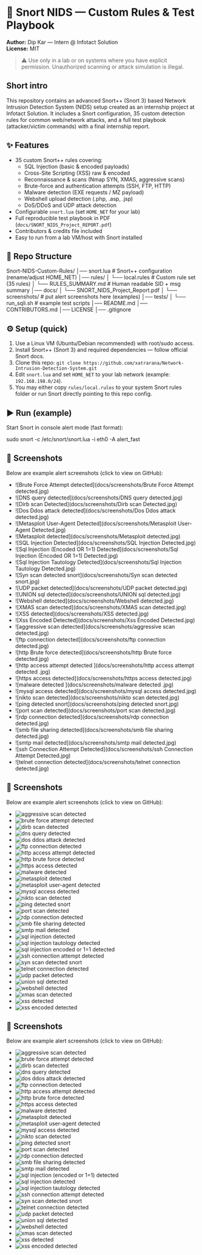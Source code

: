 # 🚀 Snort NIDS — Custom Rules & Test Playbook

**Author:** Dip Kar — Intern @ Infotact Solution  
**License:** MIT

> ⚠️ Use only in a lab or on systems where you have explicit permission. Unauthorized scanning or attack simulation is illegal.

## Short intro
This repository contains an advanced Snort++ (Snort 3) based Network Intrusion Detection System (NIDS) setup created as an internship project at Infotact Solution. It includes a Snort configuration, 35 custom detection rules for common web/network attacks, and a full test playbook (attacker/victim commands) with a final internship report.

## ✨ Features
- 35 custom Snort++ rules covering:
  - SQL Injection (basic & encoded payloads)
  - Cross-Site Scripting (XSS) raw & encoded
  - Reconnaissance & scans (Nmap SYN, XMAS, aggressive scans)
  - Brute-force and authentication attempts (SSH, FTP, HTTP)
  - Malware detection (EXE requests / MZ payload)
  - Webshell upload detection (.php, .asp, .jsp)
  - DoS/DDoS and UDP attack detection
- Configurable `snort.lua` (set `HOME_NET` for your lab)
- Full reproducible test playbook in PDF (`docs/SNORT_NIDS_Project_REPORT.pdf`)
- Contributors & credits file included
- Easy to run from a lab VM/host with Snort installed

## 📂 Repo Structure
Snort-NIDS-Custom-Rules/
│── snort.lua                       # Snort++ configuration (rename/adjust HOME_NET)
│── rules/
│   └── local.rules                 # Custom rule set (35 rules)
│   └── RULES_SUMMARY.md            # Human readable SID + msg summary
│── docs/
│   └── SNORT_NIDS_Project_Report.pdf
│   └── screenshots/                # put alert screenshots here (examples)
│── tests/
│   └── run_sqli.sh                 # example test scripts
│── README.md
│── CONTRIBUTORS.md
│── LICENSE
│── .gitignore

## ⚙️ Setup (quick)
1. Use a Linux VM (Ubuntu/Debian recommended) with root/sudo access.  
2. Install Snort++ (Snort 3) and required dependencies — follow official Snort docs.  
3. Clone this repo:
   `git clone https://github.com/xatrarana/Network-Intrusion-Detection-System.git`
4. Edit `snort.lua` and set `HOME_NET` to your lab network (example: `192.168.198.0/24`).  
5. You may either copy `rules/local.rules` to your system Snort rules folder or run Snort directly pointing to this repo config.

## ▶️ Run (example)
Start Snort in console alert mode (fast format):  

sudo snort -c /etc/snort/snort.lua -i eth0 -A alert_fast

## 📸 Screenshots

Below are example alert screenshots (click to view on GitHub):

- ![Brute Force Attempt detected](docs/screenshots/Brute Force Attempt detected.jpg)
- ![DNS query detected](docs/screenshots/DNS query detected.jpg)
- ![Dirb scan Detected](docs/screenshots/Dirb scan Detected.jpg)
- ![Dos Ddos attack detected](docs/screenshots/Dos Ddos attack detected.jpg)
- ![Metasploit User-Agent Detected](docs/screenshots/Metasploit User-Agent Detected.jpg)
- ![Metasploit detected](docs/screenshots/Metasploit detected.jpg)
- ![SQL Injection Detected](docs/screenshots/SQL Injection Detected.jpg)
- ![Sql Injection (Encoded OR 1=1) Detected](docs/screenshots/Sql Injection (Encoded OR 1=1) Detected.jpg)
- ![Sql Injection Tautology Detected](docs/screenshots/Sql Injection Tautology Detected.jpg)
- ![Syn scan detected snort](docs/screenshots/Syn scan detected snort.jpg)
- ![UDP packet detected](docs/screenshots/UDP packet detected.jpg)
- ![UNION sql detected](docs/screenshots/UNION sql detected.jpg)
- ![Webshell detected](docs/screenshots/Webshell detected.jpg)
- ![XMAS scan detected](docs/screenshots/XMAS scan detected.jpg)
- ![XSS detected](docs/screenshots/XSS detected.jpg)
- ![Xss Encoded Detected](docs/screenshots/Xss Encoded Detected.jpg)
- ![aggressive scan detected](docs/screenshots/aggressive scan detected.jpg)
- ![ftp connection detected](docs/screenshots/ftp connection detected.jpg)
- ![http Brute force detected](docs/screenshots/http Brute force detected.jpg)
- ![http access attempt detected ](docs/screenshots/http access attempt detected .jpg)
- ![https access detected](docs/screenshots/https access detected.jpg)
- ![malware detected ](docs/screenshots/malware detected .jpg)
- ![mysql access detected](docs/screenshots/mysql access detected.jpg)
- ![nikto scan detected](docs/screenshots/nikto scan detected.jpg)
- ![ping detected snort](docs/screenshots/ping detected snort.jpg)
- ![port scan detected](docs/screenshots/port scan detected.jpg)
- ![rdp connection detected](docs/screenshots/rdp connection detected.jpg)
- ![smb file sharing detected](docs/screenshots/smb file sharing detected.jpg)
- ![smtp mail detected](docs/screenshots/smtp mail detected.jpg)
- ![ssh Connection Attempt Detected](docs/screenshots/ssh Connection Attempt Detected.jpg)
- ![telnet connection detected](docs/screenshots/telnet connection detected.jpg)

## 📸 Screenshots

Below are example alert screenshots (click to view on GitHub):

- ![aggressive scan detected](docs/screenshots/aggressive_scan_detected.jpg)
- ![brute force attempt detected](docs/screenshots/brute_force_attempt_detected.jpg)
- ![dirb scan detected](docs/screenshots/dirb_scan_detected.jpg)
- ![dns query detected](docs/screenshots/dns_query_detected.jpg)
- ![dos ddos attack detected](docs/screenshots/dos_ddos_attack_detected.jpg)
- ![ftp connection detected](docs/screenshots/ftp_connection_detected.jpg)
- ![http access attempt detected](docs/screenshots/http_access_attempt_detected_.jpg)
- ![http brute force detected](docs/screenshots/http_brute_force_detected.jpg)
- ![https access detected](docs/screenshots/https_access_detected.jpg)
- ![malware detected](docs/screenshots/malware_detected_.jpg)
- ![metasploit detected](docs/screenshots/metasploit_detected.jpg)
- ![metasploit user-agent detected](docs/screenshots/metasploit_user-agent_detected.jpg)
- ![mysql access detected](docs/screenshots/mysql_access_detected.jpg)
- ![nikto scan detected](docs/screenshots/nikto_scan_detected.jpg)
- ![ping detected snort](docs/screenshots/ping_detected_snort.jpg)
- ![port scan detected](docs/screenshots/port_scan_detected.jpg)
- ![rdp connection detected](docs/screenshots/rdp_connection_detected.jpg)
- ![smb file sharing detected](docs/screenshots/smb_file_sharing_detected.jpg)
- ![smtp mail detected](docs/screenshots/smtp_mail_detected.jpg)
- ![sql injection detected](docs/screenshots/sql_injection_detected.jpg)
- ![sql injection tautology detected](docs/screenshots/sql_injection_tautology_detected.jpg)
- ![sql injection encoded or 1=1 detected](docs/screenshots/sql_injection_(encoded_or_1=1)_detected.jpg)
- ![ssh connection attempt detected](docs/screenshots/ssh_connection_attempt_detected.jpg)
- ![syn scan detected snort](docs/screenshots/syn_scan_detected_snort.jpg)
- ![telnet connection detected](docs/screenshots/telnet_connection_detected.jpg)
- ![udp packet detected](docs/screenshots/udp_packet_detected.jpg)
- ![union sql detected](docs/screenshots/union_sql_detected.jpg)
- ![webshell detected](docs/screenshots/webshell_detected.jpg)
- ![xmas scan detected](docs/screenshots/xmas_scan_detected.jpg)
- ![xss detected](docs/screenshots/xss_detected.jpg)
- ![xss encoded detected](docs/screenshots/xss_encoded_detected.jpg)

## 📸 Screenshots

Below are example alert screenshots (click to view on GitHub):

- ![aggressive scan detected](docs/screenshots/aggressive_scan_detected.jpg)
- ![brute force attempt detected](docs/screenshots/brute_force_attempt_detected.jpg)
- ![dirb scan detected](docs/screenshots/dirb_scan_detected.jpg)
- ![dns query detected](docs/screenshots/dns_query_detected.jpg)
- ![dos ddos attack detected](docs/screenshots/dos_ddos_attack_detected.jpg)
- ![ftp connection detected](docs/screenshots/ftp_connection_detected.jpg)
- ![http access attempt detected](docs/screenshots/http_access_attempt_detected.jpg)
- ![http brute force detected](docs/screenshots/http_brute_force_detected.jpg)
- ![https access detected](docs/screenshots/https_access_detected.jpg)
- ![malware detected](docs/screenshots/malware_detected.jpg)
- ![metasploit detected](docs/screenshots/metasploit_detected.jpg)
- ![metasploit user-agent detected](docs/screenshots/metasploit_user-agent_detected.jpg)
- ![mysql access detected](docs/screenshots/mysql_access_detected.jpg)
- ![nikto scan detected](docs/screenshots/nikto_scan_detected.jpg)
- ![ping detected snort](docs/screenshots/ping_detected_snort.jpg)
- ![port scan detected](docs/screenshots/port_scan_detected.jpg)
- ![rdp connection detected](docs/screenshots/rdp_connection_detected.jpg)
- ![smb file sharing detected](docs/screenshots/smb_file_sharing_detected.jpg)
- ![smtp mail detected](docs/screenshots/smtp_mail_detected.jpg)
- ![sql injection (encoded or 1=1) detected](docs/screenshots/sql_injection_(encoded_or_1=1)_detected.jpg)
- ![sql injection detected](docs/screenshots/sql_injection_detected.jpg)
- ![sql injection tautology detected](docs/screenshots/sql_injection_tautology_detected.jpg)
- ![ssh connection attempt detected](docs/screenshots/ssh_connection_attempt_detected.jpg)
- ![syn scan detected snort](docs/screenshots/syn_scan_detected_snort.jpg)
- ![telnet connection detected](docs/screenshots/telnet_connection_detected.jpg)
- ![udp packet detected](docs/screenshots/udp_packet_detected.jpg)
- ![union sql detected](docs/screenshots/union_sql_detected.jpg)
- ![webshell detected](docs/screenshots/webshell_detected.jpg)
- ![xmas scan detected](docs/screenshots/xmas_scan_detected.jpg)
- ![xss detected](docs/screenshots/xss_detected.jpg)
- ![xss encoded detected](docs/screenshots/xss_encoded_detected.jpg)
